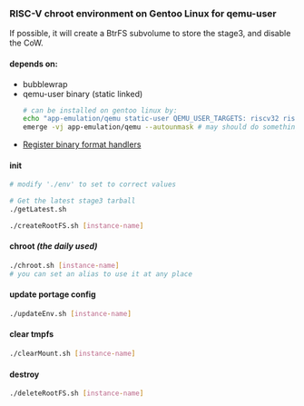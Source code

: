 ### RISC-V chroot environment on Gentoo Linux for qemu-user

If possible, it will create a BtrFS subvolume to store the stage3, and disable the CoW.

#### depends on:

* bubblewrap
* qemu-user binary (static linked)
  ```bash
  # can be installed on gentoo linux by:
  echo "app-emulation/qemu static-user QEMU_USER_TARGETS: riscv32 riscv64" >>/etc/portage/package.use/qemu
  emerge -vj app-emulation/qemu --autounmask # may should do somethings others by yourself here
  ```
* [Register binary format handlers](https://wiki.gentoo.org/wiki/Embedded_Handbook/General/Compiling_with_qemu_user_chroot#Register_binary_format_handlers)

#### init

```bash
# modify './env' to set to correct values

# Get the latest stage3 tarball
./getLatest.sh

./createRootFS.sh [instance-name]
```

#### chroot *(the daily used)*

```bash
./chroot.sh [instance-name]
# you can set an alias to use it at any place
```

#### update portage config
```bash
./updateEnv.sh [instance-name]
```

#### clear tmpfs

```bash
./clearMount.sh [instance-name]
```

#### destroy

```bash
./deleteRootFS.sh [instance-name]
```
